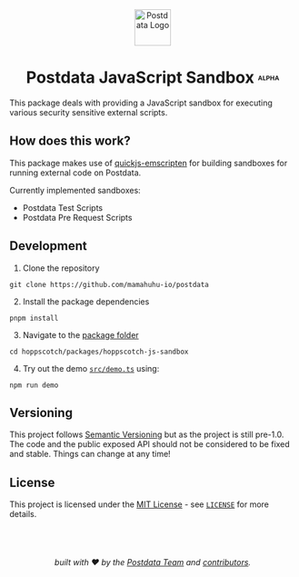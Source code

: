 <div align="center">
  <a href="https://postdata.cn">
    <img
      src="https://github.com/user-attachments/assets/69cfeabf-c1d6-4608-8620-1b76e0f529e5"
      alt="Postdata Logo"
      height="64"
    />
  </a>
</div>
<div align="center">


# Postdata JavaScript Sandbox <font size=2><sup>ALPHA</sup></font>

</div>

This package deals with providing a JavaScript sandbox for executing various security sensitive external scripts.

## How does this work?

This package makes use of [quickjs-emscripten](https://www.npmjs.com/package/quickjs-emscripten) for building sandboxes for running external code on Postdata.

Currently implemented sandboxes:
- Postdata Test Scripts
- Postdata Pre Request Scripts

## Development

1. Clone the repository

```
git clone https://github.com/mamahuhu-io/postdata
```

2. Install the package dependencies

```
pnpm install
```

3. Navigate to the [package folder](https://github.com/mamahuhu-io/postdata/tree/main/packages/hoppscotch-js-sandbox)
```
cd hoppscotch/packages/hoppscotch-js-sandbox
```


4. Try out the demo [`src/demo.ts`](https://github.com/mamahuhu-io/postdata/blob/main/packages/hoppscotch-js-sandbox/src/demo.ts) using:

```
npm run demo
```

## Versioning
This project follows [Semantic Versioning](https://semver.org/) but as the project is still pre-1.0. The code and the public exposed API should not be considered to be fixed and stable. Things can change at any time!

## License
This project is licensed under the [MIT License](https://opensource.org/licenses/MIT) - see [`LICENSE`](https://github.com/mamahuhu-io/hopp-js-sandbox/blob/main/LICENSE) for more details.

<div align="center">
  <br />
  <br />

  ###### built with ❤︎ by the [Postdata Team](https://github.com/mamahuhu-io) and [contributors](https://github.com/AndrewBastin/hopp-js-sandbox/graphs/contributors).

</div>
